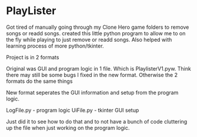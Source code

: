 # PlayLister

Got tired of manually going through my Clone Hero game folders to remove songs or readd songs.
created this little python program to allow me to on the fly while playing to just remove or readd songs.
Also helped with learning process of more python/tkinter.


Project is in 2 formats

Original was GUI and program logic in 1 file. Which is PlaylisterV1.pyw.
Think there may still be some bugs I fixed in the new format. Otherwise the 2 formats do the same things

New format seperates the GUI information and setup from the program logic.

LogFile.py - program logic
UiFile.py  - tkinter GUI setup

Just did it to see how to do that and to not have a bunch of code cluttering up the file when just working
on the program logic.
